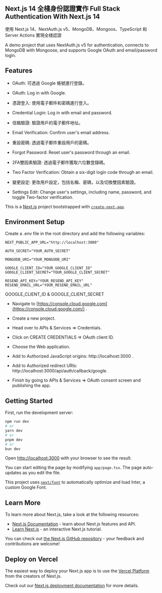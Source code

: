 ## Next.js 14 全棧身份認證實作 Full Stack Authentication With Next.js 14
使用 Next.js 14、NextAuth.js v5、MongoDB、Mongoos、TypeScript 和 Server Actions 實現全棧認證

A demo project that uses NextAuth.js v5 for authentication, connects to MongoDB with Mongoose, and supports Google OAuth and email/password login.

## Features
- OAuth: 可透過 Google 帳號進行登錄。
- OAuth: Log in with Google.

- 憑證登入: 使用電子郵件和密碼進行登入。
- Credential Login: Log in with email and password.

- 信箱驗證: 驗證用戶的電子郵件地址。
- Email Verification: Confirm user's email address.

- 重設密碼: 透過電子郵件重設用戶的密碼。
- Forgot Password: Reset user's password through an email.

- 2FA雙因素驗證: 透過電子郵件獲取六位數登錄碼。
- Two Factor Verification: Obtain a six-digit login code through an email.

- 變更設定: 更改用戶設定，包括名稱、密碼，以及切換雙因素驗證。
- Settings Edit: Change user's settings, including name, password, and toggle Two-factor verification.

This is a [Next.js](https://nextjs.org/) project bootstrapped with [`create-next-app`](https://github.com/vercel/next.js/tree/canary/packages/create-next-app).

## Environment Setup
Create a .env file in the root directory and add the following variables:

```env
NEXT_PUBLIC_APP_URL="http://localhost:3000"

AUTH_SECRET="YOUR_AUTH_SECRET"

MONGODB_URI="YOUR_MONGODB_URI"

GOOGLE_CLIENT_ID="YOUR_GOOGLE_CLIENT_ID"
GOOGLE_CLIENT_SECRET="YOUR_GOOGLE_CLIENT_SECRET"

RESEND_API_KEY="YOUR_RESEND_API_KEY"
RESEND_EMAIL_URL="YOUR_RESEND_EMAIL_URL"
```

GOOGLE_CLIENT_ID & GOOGLE_CLIENT_SECRET

- Navigate to [https://console.cloud.google.com](https://console.cloud.google.com/) .

- Create a new project.

- Head over to APIs & Services => Credentials.
  
- Click on CREATE CREDENTIALS => OAuth client ID.
  
- Choose the Web application.

- Add to Authorized JavaScript origins: http://localhost:3000 .

- Add to Authorized redirect URIs: http://localhost:3000/api/auth/callback/google.
  
- Finish by going to APIs & Services => OAuth consent screen and publishing the app.

## Getting Started

First, run the development server:

```bash
npm run dev
# or
yarn dev
# or
pnpm dev
# or
bun dev
```

Open [http://localhost:3000](http://localhost:3000) with your browser to see the result.

You can start editing the page by modifying `app/page.tsx`. The page auto-updates as you edit the file.

This project uses [`next/font`](https://nextjs.org/docs/basic-features/font-optimization) to automatically optimize and load Inter, a custom Google Font.

## Learn More

To learn more about Next.js, take a look at the following resources:

- [Next.js Documentation](https://nextjs.org/docs) - learn about Next.js features and API.
- [Learn Next.js](https://nextjs.org/learn) - an interactive Next.js tutorial.

You can check out [the Next.js GitHub repository](https://github.com/vercel/next.js/) - your feedback and contributions are welcome!

## Deploy on Vercel

The easiest way to deploy your Next.js app is to use the [Vercel Platform](https://vercel.com/new?utm_medium=default-template&filter=next.js&utm_source=create-next-app&utm_campaign=create-next-app-readme) from the creators of Next.js.

Check out our [Next.js deployment documentation](https://nextjs.org/docs/deployment) for more details.
